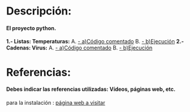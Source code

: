 # Descripción:
#### El proyecto python.
**1.- Listas: Temperaturas:**
A. [- a)Código comentado](./1a.md)
B. [- b)Ejecución](./1b.md)
**2.- Cadenas: Virus:**
A. [- a)Código comentado](./2a.md)
B. [- b)Ejecución](./2b.md)

# Referencias:
#### Debes indicar las referencias utilizadas: Vídeos, páginas web, etc.
para la instalación : [página web a visitar][enlace]


[enlace]: https://domology.es/instalacion-docker-parte-1-dockerportainer/




